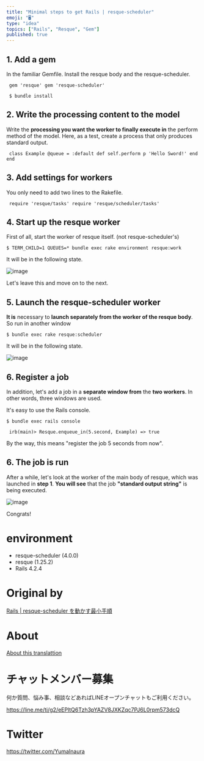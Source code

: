 ```yaml
---
title: "Minimal steps to get Rails | resque-scheduler"
emoji: "🖥"
type: "idea"
topics: ["Rails", "Resque", "Gem"]
published: true
---
```


## 1. Add a gem 

In the familiar Gemfile. Install the resque body and the resque-scheduler.

     gem 'resque' gem 'resque-scheduler' 

     $ bundle install 

## 2. Write the processing content to the model 

Write the **processing you want the worker to finally execute in** the perform method of the model. Here, as a test, create a process that only produces standard output.

     class Example @queue = :default def self.perform p 'Hello Sword!' end end 

## 3. Add settings for workers 

You only need to add two lines to the Rakefile.

     require 'resque/tasks' require 'resque/scheduler/tasks' 

## 4. Start up the resque worker 

First of all, start the worker of resque itself. (not resque-scheduler's)

`$ TERM_CHILD=1 QUEUES=* bundle exec rake environment resque:work`

 

It will be in the following state.

![image](https://qiita-image-store.s3.amazonaws.com/0/90607/49a5866e-f661-1c41-37ce-714939fb233a.png)

Let's leave this and move on to the next.

## 5. Launch the resque-scheduler worker 

**It is** necessary to **launch separately from the worker of the resque body**. So run in another window

`$ bundle exec rake resque:scheduler`

 

It will be in the following state.

![image](https://qiita-image-store.s3.amazonaws.com/0/90607/1976649b-186d-be69-35cd-a10d87dcae6b.png)

## 6. Register a job 

In addition, let's add a job in a **separate window from** the **two workers**. In other words, three windows are used.

It's easy to use the Rails console.

`$ bundle exec rails console`

 

     irb(main)> Resque.enqueue_in(5.second, Example) => true 

By the way, this means "register the job 5 seconds from now".

## 6. The job is run 

After a while, let's look at the worker of the main body of resque, which was launched in **step 1**. **You will see** that the job **"standard output string"** is being executed.

![image](https://qiita-image-store.s3.amazonaws.com/0/90607/42e9db73-d77a-0fd8-a762-093e77a17cb5.png)

Congrats!

# environment 

- resque-scheduler (4.0.0) 
- resque (1.25.2) 
- Rails 4.2.4 


# Original by
[Rails | resque-scheduler を動かす最小手順](https://qiita.com/Yinaura/items/c1b4476c7fe985262796)

# About

[About this translattion](https://qiita.com/YumaInaura/items/7f6fd1e9310a6816469a)








<!-- Update From Qiita API -->

# チャットメンバー募集


何か質問、悩み事、相談などあればLINEオープンチャットもご利用ください。

https://line.me/ti/g2/eEPltQ6Tzh3pYAZV8JXKZqc7PJ6L0rpm573dcQ





# Twitter


https://twitter.com/YumaInaura


<!-- Update From Qiita API -->


